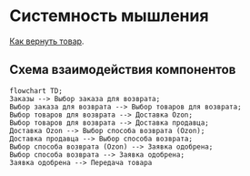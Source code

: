 # Системность мышления
[Как вернуть товар](https://docs.ozon.ru/common/otmena-i-vozvrat-zakaza/kak-vernut-tovar/?country=RU). 
## Схема взаимодействия компонентов

```mermaid
flowchart TD;
Заказы --> Выбор заказа для возврата;
Выбор заказа для возврата --> Выбор товаров для возврата;
Выбор товаров для возврата --> Доставка Ozon;
Выбор товаров для возврата --> Доставка продавца;
Доставка Ozon --> Выбор способа возврата (Ozon);
Доставка продавца --> Выбор способа возврата;
Выбор способа возврата (Ozon) --> Заявка одобрена;
Выбор способа возврата --> Заявка одобрена;
Заявка одобрена --> Передача товара
```

